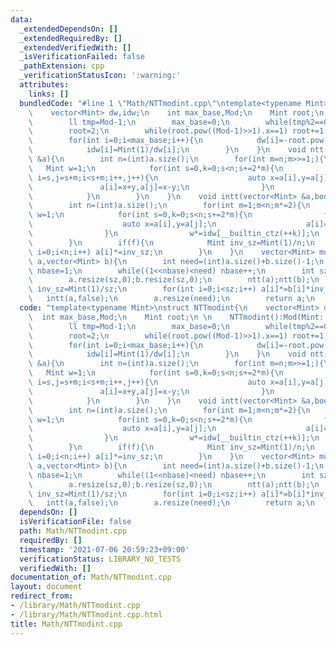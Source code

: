 ```yaml
---
data:
  _extendedDependsOn: []
  _extendedRequiredBy: []
  _extendedVerifiedWith: []
  _isVerificationFailed: false
  _pathExtension: cpp
  _verificationStatusIcon: ':warning:'
  attributes:
    links: []
  bundledCode: "#line 1 \"Math/NTTmodint.cpp\"\ntemplate<typename Mint>\nstruct NTTmodint{\n\
    \    vector<Mint> dw,idw;\n    int max_base,Mod;\n    Mint root;\n \n    NTTmodint():Mod(Mint::get_mod()){\n\
    \        ll tmp=Mod-1;\n        max_base=0;\n        while(tmp%2==0) tmp>>=1,max_base++;\n\
    \        root=2;\n        while(root.pow((Mod-1)>>1).x==1) root+=1;\n        dw.resize(max_base);idw.resize(max_base);\n\
    \        for(int i=0;i<max_base;i++){\n            dw[i]=-root.pow((Mod-1)>>(i+2));\n\
    \            idw[i]=Mint(1)/dw[i];\n        }\n    }\n    void ntt(vector<Mint>\
    \ &a){\n        int n=(int)a.size();\n        for(int m=n;m>>=1;){\n         \
    \   Mint w=1;\n            for(int s=0,k=0;s<n;s+=2*m){\n                for(int\
    \ i=s,j=s+m;i<s+m;i++,j++){\n                    auto x=a[i],y=a[j]*w;\n     \
    \               a[i]=x+y,a[j]=x-y;\n                }\n                w*=dw[__builtin_ctz(++k)];\n\
    \            }\n        }\n    }\n    void intt(vector<Mint> &a,bool f=true){\n\
    \        int n=(int)a.size();\n        for(int m=1;m<n;m*=2){\n            Mint\
    \ w=1;\n            for(int s=0,k=0;s<n;s+=2*m){\n                for(int i=s,j=s+m;i<s+m;i++,j++){\n\
    \                    auto x=a[i],y=a[j];\n                    a[i]=x+y,a[j]=(x-y)*w;\n\
    \                }\n                w*=idw[__builtin_ctz(++k)];\n            }\n\
    \        }\n        if(f){\n            Mint inv_sz=Mint(1)/n;\n            for(int\
    \ i=0;i<n;i++) a[i]*=inv_sz;\n        }\n    }\n    vector<Mint> multiply(vector<Mint>\
    \ a,vector<Mint> b){\n        int need=(int)a.size()+b.size()-1;\n        int\
    \ nbase=1;\n        while((1<<nbase)<need) nbase++;\n        int sz=1<<nbase;\n\
    \        a.resize(sz,0);b.resize(sz,0);\n        ntt(a);ntt(b);\n        Mint\
    \ inv_sz=Mint(1)/sz;\n        for(int i=0;i<sz;i++) a[i]*=b[i]*inv_sz;\n     \
    \   intt(a,false);\n        a.resize(need);\n        return a;\n    }\n};\n"
  code: "template<typename Mint>\nstruct NTTmodint{\n    vector<Mint> dw,idw;\n  \
    \  int max_base,Mod;\n    Mint root;\n \n    NTTmodint():Mod(Mint::get_mod()){\n\
    \        ll tmp=Mod-1;\n        max_base=0;\n        while(tmp%2==0) tmp>>=1,max_base++;\n\
    \        root=2;\n        while(root.pow((Mod-1)>>1).x==1) root+=1;\n        dw.resize(max_base);idw.resize(max_base);\n\
    \        for(int i=0;i<max_base;i++){\n            dw[i]=-root.pow((Mod-1)>>(i+2));\n\
    \            idw[i]=Mint(1)/dw[i];\n        }\n    }\n    void ntt(vector<Mint>\
    \ &a){\n        int n=(int)a.size();\n        for(int m=n;m>>=1;){\n         \
    \   Mint w=1;\n            for(int s=0,k=0;s<n;s+=2*m){\n                for(int\
    \ i=s,j=s+m;i<s+m;i++,j++){\n                    auto x=a[i],y=a[j]*w;\n     \
    \               a[i]=x+y,a[j]=x-y;\n                }\n                w*=dw[__builtin_ctz(++k)];\n\
    \            }\n        }\n    }\n    void intt(vector<Mint> &a,bool f=true){\n\
    \        int n=(int)a.size();\n        for(int m=1;m<n;m*=2){\n            Mint\
    \ w=1;\n            for(int s=0,k=0;s<n;s+=2*m){\n                for(int i=s,j=s+m;i<s+m;i++,j++){\n\
    \                    auto x=a[i],y=a[j];\n                    a[i]=x+y,a[j]=(x-y)*w;\n\
    \                }\n                w*=idw[__builtin_ctz(++k)];\n            }\n\
    \        }\n        if(f){\n            Mint inv_sz=Mint(1)/n;\n            for(int\
    \ i=0;i<n;i++) a[i]*=inv_sz;\n        }\n    }\n    vector<Mint> multiply(vector<Mint>\
    \ a,vector<Mint> b){\n        int need=(int)a.size()+b.size()-1;\n        int\
    \ nbase=1;\n        while((1<<nbase)<need) nbase++;\n        int sz=1<<nbase;\n\
    \        a.resize(sz,0);b.resize(sz,0);\n        ntt(a);ntt(b);\n        Mint\
    \ inv_sz=Mint(1)/sz;\n        for(int i=0;i<sz;i++) a[i]*=b[i]*inv_sz;\n     \
    \   intt(a,false);\n        a.resize(need);\n        return a;\n    }\n};"
  dependsOn: []
  isVerificationFile: false
  path: Math/NTTmodint.cpp
  requiredBy: []
  timestamp: '2021-07-06 20:59:23+09:00'
  verificationStatus: LIBRARY_NO_TESTS
  verifiedWith: []
documentation_of: Math/NTTmodint.cpp
layout: document
redirect_from:
- /library/Math/NTTmodint.cpp
- /library/Math/NTTmodint.cpp.html
title: Math/NTTmodint.cpp
---
```


